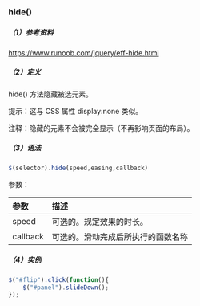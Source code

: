 ### hide\(\)

##### （1）参考资料

https://www.runoob.com/jquery/eff-hide.html

##### （2）定义

hide\(\) 方法隐藏被选元素。

提示：这与 CSS 属性 display:none 类似。

注释：隐藏的元素不会被完全显示（不再影响页面的布局）。

##### （3）语法

```js
$(selector).hide(speed,easing,callback)
```

参数：

| 参数 | 描述 |
| :--- | :--- |
| speed | 可选的。规定效果的时长。 |
| callback | 可选的。滑动完成后所执行的函数名称 |

##### （4）实例

```js
$("#flip").click(function(){
    $("#panel").slideDown();
});
```





